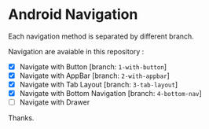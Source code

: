 # Android Navigation

Each navigation method is separated by different branch.

Navigation are avaiable in this repository :

- [x] Navigate with Button [branch: `1-with-button`]
- [x] Navigate with AppBar [branch: `2-with-appbar`]
- [x] Navigate with Tab Layout [branch: `3-tab-layout`]
- [x] Navigate with Bottom Navigation [branch: `4-bottom-nav`]
- [ ] Navigate with Drawer

Thanks.
